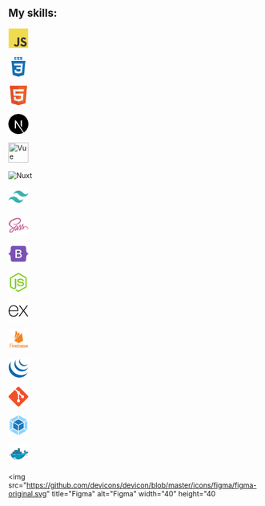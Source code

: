 

## My skills:
<div>
<img src="https://github.com/devicons/devicon/blob/master/icons/javascript/javascript-original.svg" title="JavaScript" alt="JavaScript" width="40" height="40"/>&nbsp;

<img src="https://github.com/devicons/devicon/blob/master/icons/css3/css3-plain-wordmark.svg" title="CSS3" alt="CSS" width="40" height="40"/>&nbsp;

<img src="https://github.com/devicons/devicon/blob/master/icons/html5/html5-original.svg" title="HTML5" alt="HTML" width="40" height="40"/>&nbsp;

<img src="https://github.com/devicons/devicon/blob/master/icons/nextjs/nextjs-original.svg" title="Next.JS" width="40" height="40"/>&nbsp;

<img src="https://github.com/devicons/devicon/blob/master/icons/react/vue-original-wordmark.svg" title="Vue" width="40" height="40"/>&nbsp;

<img src="https://github.com/devicons/devicon/blob/master/icons/materialui/Nuxt-original.svg" title="Nuxt" alt="Nuxt" width="40" height="40"/>&nbsp;

<img src="https://github.com/devicons/devicon/blob/master/icons/tailwindcss/tailwindcss-plain.svg" title="Tailwind CSS" alt="Tailwind CSS" width="40" height="40"/>&nbsp;

<img src="https://github.com/devicons/devicon/blob/master/icons/sass/sass-original.svg" title="SASS" alt="SASS" width="40" height="40"/>&nbsp;

<img src="https://github.com/devicons/devicon/blob/master/icons/bootstrap/bootstrap-plain.svg" title="Bootstrap" alt="Tailwind CSS" width="40" height="40"/>&nbsp;

<img src="https://github.com/devicons/devicon/blob/master/icons/nodejs/nodejs-original.svg" title="NodeJS" alt="NodeJS" width="40" height="40"/>&nbsp;

<img src="https://github.com/devicons/devicon/blob/master/icons/express/express-original.svg" title="Express" alt="Express" width="40" height="40"/>&nbsp;

<img src="https://github.com/devicons/devicon/blob/master/icons/firebase/firebase-plain-wordmark.svg" title="Firebase" alt="Firebase" width="40" height="40"/>&nbsp;

<img src="https://github.com/devicons/devicon/blob/master/icons/jquery/jquery-original.svg" title="jQuery" alt="jQuery" width="40" height="40"/>&nbsp;

<img src="https://github.com/devicons/devicon/blob/master/icons/git/git-original.svg" title="Git" alt="Git" width="40" height="40"/>

<img src="https://github.com/devicons/devicon/blob/master/icons/webpack/webpack-original.svg" title="Webpack" alt="Webpack" width="40" height="40"/>&nbsp;

<img src="https://github.com/devicons/devicon/blob/master/icons/docker/docker-original.svg" title="Docker" alt="Docker" width="40" height="40"/>&nbsp;

<img src="https://github.com/devicons/devicon/blob/master/icons/figma/figma-original.svg" title="Figma" alt="Figma" width="40" height="40
